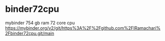 # binder72cpu
mybinder 754 gb ram 72 core cpu
https://mybinder.org/v2/git/https%3A%2F%2Fgithub.com%2FIRamachari%2Fbinder72cpu.git/main
